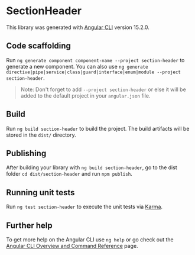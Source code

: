 # SectionHeader

This library was generated with [Angular CLI](https://github.com/angular/angular-cli) version 15.2.0.

## Code scaffolding

Run `ng generate component component-name --project section-header` to generate a new component. You can also use `ng generate directive|pipe|service|class|guard|interface|enum|module --project section-header`.
> Note: Don't forget to add `--project section-header` or else it will be added to the default project in your `angular.json` file. 

## Build

Run `ng build section-header` to build the project. The build artifacts will be stored in the `dist/` directory.

## Publishing

After building your library with `ng build section-header`, go to the dist folder `cd dist/section-header` and run `npm publish`.

## Running unit tests

Run `ng test section-header` to execute the unit tests via [Karma](https://karma-runner.github.io).

## Further help

To get more help on the Angular CLI use `ng help` or go check out the [Angular CLI Overview and Command Reference](https://angular.io/cli) page.
